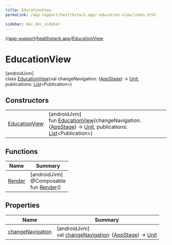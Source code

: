 ```yaml
---
title: EducationView
permalink: /app-support/healthstack.app/-education-view/index.html

sidebar: dev_doc_sidebar
---
```

//[app-support](../../../index.html)/[healthstack.app](../index.html)/[EducationView](index.html)



# EducationView



[androidJvm]\
class [EducationView](index.html)(val changeNavigation: ([AppStage](../../healthstack.app.pref/-app-stage/index.html)) -&gt; [Unit](https://kotlinlang.org/api/latest/jvm/stdlib/kotlin/-unit/index.html), publications: [List](https://kotlinlang.org/api/latest/jvm/stdlib/kotlin.collections/-list/index.html)&lt;Publication&gt;)



## Constructors


| | |
|---|---|
| [EducationView](-education-view.html) | [androidJvm]<br>fun [EducationView](-education-view.html)(changeNavigation: ([AppStage](../../healthstack.app.pref/-app-stage/index.html)) -&gt; [Unit](https://kotlinlang.org/api/latest/jvm/stdlib/kotlin/-unit/index.html), publications: [List](https://kotlinlang.org/api/latest/jvm/stdlib/kotlin.collections/-list/index.html)&lt;Publication&gt;) |


## Functions


| Name | Summary |
|---|---|
| [Render](-render.html) | [androidJvm]<br>@Composable<br>fun [Render](-render.html)() |


## Properties


| Name | Summary |
|---|---|
| [changeNavigation](change-navigation.html) | [androidJvm]<br>val [changeNavigation](change-navigation.html): ([AppStage](../../healthstack.app.pref/-app-stage/index.html)) -&gt; [Unit](https://kotlinlang.org/api/latest/jvm/stdlib/kotlin/-unit/index.html) |

